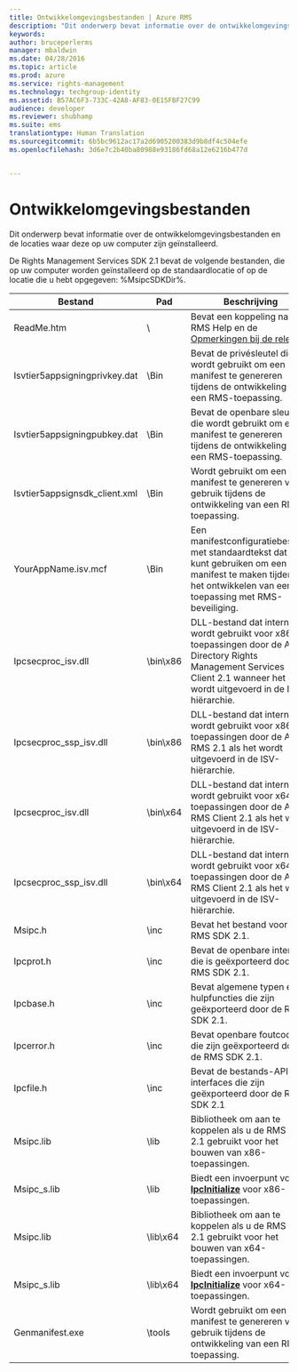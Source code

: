 ```yaml
---
title: Ontwikkelomgevingsbestanden | Azure RMS
description: "Dit onderwerp bevat informatie over de ontwikkelomgevingsbestanden en de locaties waar deze op uw computer zijn geïnstalleerd."
keywords: 
author: bruceperlerms
manager: mbaldwin
ms.date: 04/28/2016
ms.topic: article
ms.prod: azure
ms.service: rights-management
ms.technology: techgroup-identity
ms.assetid: B57AC6F3-733C-42A8-AF83-0E15FBF27C99
audience: developer
ms.reviewer: shubhamp
ms.suite: ems
translationtype: Human Translation
ms.sourcegitcommit: 6b5bc9612ac17a2d6905200383d9b8df4c504efe
ms.openlocfilehash: 3d6e7c2b40ba80988e93186fd68a12e6216b477d


---
```


# Ontwikkelomgevingsbestanden

Dit onderwerp bevat informatie over de ontwikkelomgevingsbestanden en de locaties waar deze op uw computer zijn geïnstalleerd.

De Rights Management Services SDK 2.1 bevat de volgende bestanden, die op uw computer worden geïnstalleerd op de standaardlocatie of op de locatie die u hebt opgegeven: %MsipcSDKDir%.

|Bestand|Pad|Beschrijving|
|----|----|-----------|
|ReadMe.htm| \ | Bevat een koppeling naar de RMS Help en de [Opmerkingen bij de release](release-notes-rtm.md).|
|Isvtier5appsigningprivkey.dat|\Bin|Bevat de privésleutel die wordt gebruikt om een manifest te genereren tijdens de ontwikkeling van een RMS-toepassing.|
|Isvtier5appsigningpubkey.dat|\Bin|Bevat de openbare sleutel die wordt gebruikt om een manifest te genereren tijdens de ontwikkeling van een RMS-toepassing.|
|Isvtier5appsignsdk_client.xml|\Bin|Wordt gebruikt om een manifest te genereren voor gebruik tijdens de ontwikkeling van een RMS-toepassing.|
|YourAppName.isv.mcf|\Bin|Een manifestconfiguratiebestand met standaardtekst dat u kunt gebruiken om een manifest te maken tijdens het ontwikkelen van een toepassing met RMS-beveiliging.|
|Ipcsecproc_isv.dll|\bin\x86|DLL-bestand dat intern wordt gebruikt voor x86-toepassingen door de Active Directory Rights Management Services Client 2.1 wanneer het wordt uitgevoerd in de ISV-hiërarchie.|
|Ipcsecproc_ssp_isv.dll|\bin\x86|DLL-bestand dat intern wordt gebruikt voor x86-toepassingen door de AD RMS 2.1 als het wordt uitgevoerd in de ISV-hiërarchie.|
|Ipcsecproc_isv.dll|\bin\x64|DLL-bestand dat intern wordt gebruikt voor x64-toepassingen door de AD RMS Client 2.1 als het wordt uitgevoerd in de ISV-hiërarchie.|
|Ipcsecproc_ssp_isv.dll|\bin\x64|DLL-bestand dat intern wordt gebruikt voor x64-toepassingen door de AD RMS Client 2.1 als het wordt uitgevoerd in de ISV-hiërarchie.|
|Msipc.h|\inc|Bevat het bestand voor de RMS SDK 2.1.|
|Ipcprot.h|\inc|Bevat de openbare interface die is geëxporteerd door de RMS SDK 2.1.|
|Ipcbase.h|\inc|Bevat algemene typen en hulpfuncties die zijn geëxporteerd door de RMS SDK 2.1.|
|Ipcerror.h|\inc|Bevat openbare foutcodes die zijn geëxporteerd door de RMS SDK 2.1.|
|Ipcfile.h|\inc|Bevat de bestands-API-interfaces die zijn geëxporteerd door de RMS SDK 2.1|
|Msipc.lib|\lib|Bibliotheek om aan te koppelen als u de RMS SDK 2.1 gebruikt voor het bouwen van x86-toepassingen.|
|Msipc_s.lib|\lib|Biedt een invoerpunt voor [<strong>IpcInitialize</strong>](/rights-management/sdk/2.1/api/win/functions#msipc_ipcinitialize) voor x86-toepassingen.|
|Msipc.lib|\lib\x64|Bibliotheek om aan te koppelen als u de RMS SDK 2.1 gebruikt voor het bouwen van x64-toepassingen.|
|Msipc_s.lib|\lib\x64|Biedt een invoerpunt voor [<strong>IpcInitialize</strong>](/rights-management/sdk/2.1/api/win/functions#msipc_ipcinitialize) voor x64-toepassingen.|
|Genmanifest.exe|\tools|Wordt gebruikt om een manifest te genereren voor gebruik tijdens de ontwikkeling van een RMS-toepassing.|
 

 

 



<!--HONumber=Jun16_HO4-->


